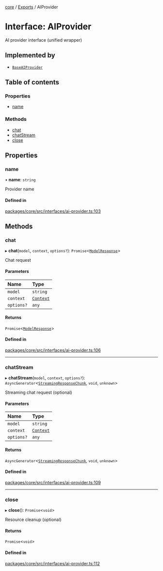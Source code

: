 <!-- 
 ⚠️  AUTO-GENERATED FILE - DO NOT EDIT MANUALLY
 This file is automatically generated by scripts/docs-generator.js
 To make changes, edit the source TypeScript files or update the generator script
-->

[core](../../) / [Exports](../modules) / AIProvider

# Interface: AIProvider

AI provider interface (unified wrapper)

## Implemented by

- [`BaseAIProvider`](../classes/BaseAIProvider)

## Table of contents

### Properties

- [name](AIProvider#name)

### Methods

- [chat](AIProvider#chat)
- [chatStream](AIProvider#chatstream)
- [close](AIProvider#close)

## Properties

### name

• **name**: `string`

Provider name

#### Defined in

[packages/core/src/interfaces/ai-provider.ts:103](https://github.com/woojubb/robota/blob/a84ba23331912a89a9570280d5fa1a0292ba5c7a/packages/core/src/interfaces/ai-provider.ts#L103)

## Methods

### chat

▸ **chat**(`model`, `context`, `options?`): `Promise`\<[`ModelResponse`](ModelResponse)\>

Chat request

#### Parameters

| Name | Type |
| :------ | :------ |
| `model` | `string` |
| `context` | [`Context`](Context) |
| `options?` | `any` |

#### Returns

`Promise`\<[`ModelResponse`](ModelResponse)\>

#### Defined in

[packages/core/src/interfaces/ai-provider.ts:106](https://github.com/woojubb/robota/blob/a84ba23331912a89a9570280d5fa1a0292ba5c7a/packages/core/src/interfaces/ai-provider.ts#L106)

___

### chatStream

▸ **chatStream**(`model`, `context`, `options?`): `AsyncGenerator`\<[`StreamingResponseChunk`](StreamingResponseChunk), `void`, `unknown`\>

Streaming chat request (optional)

#### Parameters

| Name | Type |
| :------ | :------ |
| `model` | `string` |
| `context` | [`Context`](Context) |
| `options?` | `any` |

#### Returns

`AsyncGenerator`\<[`StreamingResponseChunk`](StreamingResponseChunk), `void`, `unknown`\>

#### Defined in

[packages/core/src/interfaces/ai-provider.ts:109](https://github.com/woojubb/robota/blob/a84ba23331912a89a9570280d5fa1a0292ba5c7a/packages/core/src/interfaces/ai-provider.ts#L109)

___

### close

▸ **close**(): `Promise`\<`void`\>

Resource cleanup (optional)

#### Returns

`Promise`\<`void`\>

#### Defined in

[packages/core/src/interfaces/ai-provider.ts:112](https://github.com/woojubb/robota/blob/a84ba23331912a89a9570280d5fa1a0292ba5c7a/packages/core/src/interfaces/ai-provider.ts#L112)
